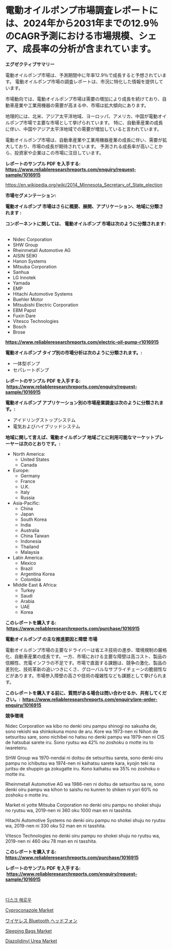 <p><h1>電動オイルポンプ市場調査レポートには、2024年から2031年までの12.9％のCAGR予測における市場規模、シェア、成長率の分析が含まれています。</h1></p><p><strong>エグゼクティブサマリー</strong></p>
<p><p>電動オイルポンプ市場は、予測期間中に年率12.9％で成長すると予想されています。 電動オイルポンプ市場の調査レポートは、市況に特化した情報を提供しています。 </p><p>市場動向では、電動オイルポンプ市場は需要の増加により成長を続けており、自動車産業や工業用機器の需要が高まる中、市場は拡大傾向にあります。 </p><p>地理的には、北米、アジア太平洋地域、ヨーロッパ、アメリカ、中国が電動オイルポンプ市場で主要な市場として挙げられています。 特に、自動車産業の成長に伴い、中国やアジア太平洋地域での需要が増加していると言われています。 </p><p>電動オイルポンプ市場は、自動車産業や工業用機器産業の成長に伴い、需要が拡大しており、市場の成長が期待されています。 予測される成長率が高いことから、投資家や企業はこの市場に注目しています。</p></p>
<p><strong>レポートのサンプル PDF を入手する: <a href="https://www.reliableresearchreports.com/enquiry/request-sample/1016915">https://www.reliableresearchreports.com/enquiry/request-sample/1016915</a></strong></p>
<p><a href="https://en.wikipedia.org/wiki/2014_Minnesota_Secretary_of_State_election">https://en.wikipedia.org/wiki/2014_Minnesota_Secretary_of_State_election</a></p>
<p><strong>市場セグメンテーション:</strong></p>
<p><strong> 電動オイルポンプ 市場はさらに概要、展開、アプリケーション、地域に分類されます :</strong></p>
<p><strong>コンポーネントに関しては、 電動オイルポンプ 市場は次のように分類されます: &nbsp;</strong></p>
<p><ul><li>Nidec Corporation</li><li>SHW Group</li><li>Rheinmetall Automotive AG</li><li>AISIN SEIKI</li><li>Hanon Systems</li><li>Mitsuba Corporation</li><li>Sanhua</li><li>LG Innotek</li><li>Yamada</li><li>EMP</li><li>Hitachi Automotive Systems</li><li>Buehler Motor</li><li>Mitsubishi Electric Corporation</li><li>EBM Papst</li><li>Fuxin Dare</li><li>Vitesco Technologies</li><li>Bosch</li><li>Brose</li></ul></p>
<p><strong><a href="https://www.reliableresearchreports.com/electric-oil-pump-r1016915">https://www.reliableresearchreports.com/electric-oil-pump-r1016915</a></strong></p>
<p><strong> 電動オイルポンプ タイプ別の市場分析は次のように分類されます。:</strong></p>
<p><ul><li>一体型ポンプ</li><li>セパレートポンプ</li></ul></p>
<p><strong>レポートのサンプル PDF を入手する: &nbsp;<a href="https://www.reliableresearchreports.com/enquiry/request-sample/1016915">https://www.reliableresearchreports.com/enquiry/request-sample/1016915</a></strong></p>
<p><strong> 電動オイルポンプ アプリケーション別の市場産業調査は次のように分類されます。:</strong></p>
<p><ul><li>アイドリングストップシステム</li><li>電気およびハイブリッドシステム</li></ul></p>
<p><strong>地域に関して言えば、電動オイルポンプ 地域ごとに利用可能なマーケットプレーヤーは次のとおりです。:</strong></p>
<p><ul>
    <li>
        North America:
        <ul>
            <li>United States</li>
            <li>Canada</li>
        </ul>
    </li>
    <li>
        Europe:
        <ul>
            <li>Germany</li>
            <li>France</li>
            <li>U.K.</li>
            <li>Italy</li>
            <li>Russia</li>
        </ul>
    </li>
    <li>
        Asia-Pacific:
        <ul>
            <li>China</li>
            <li>Japan</li>
            <li>South Korea</li>
            <li>India</li>
            <li>Australia</li>
            <li>China Taiwan</li>
            <li>Indonesia</li>
            <li>Thailand</li>
            <li>Malaysia</li>
        </ul>
    </li>
    <li>
        Latin America:
        <ul>
            <li>Mexico</li>
            <li>Brazil</li>
            <li>Argentina Korea</li>
            <li>Colombia</li>
        </ul>
    </li>
    <li>
        Middle East & Africa:
        <ul>
            <li>Turkey</li>
            <li>Saudi</li>
            <li>Arabia</li>
            <li>UAE</li>
            <li>Korea</li>
        </ul>
    </li>
    </ul></p>
<p><strong>このレポートを購入する: &nbsp;<a href="https://www.reliableresearchreports.com/purchase/1016915">https://www.reliableresearchreports.com/purchase/1016915</a></strong></p>
<p><strong>電動オイルポンプ の主な推進要因と障壁 市場</strong></p>
<p><p>電動オイルポンプ市場の主要なドライバーは省エネ技術の進歩、環境規制の厳格化、自動車産業の成長です。一方、市場における主要な障壁は高コスト、製品の信頼性、充電インフラの不足です。市場で直面する課題は、競争の激化、製品の差別化、技術革新の追いつきにくさ、グローバルなサプライチェーンの脆弱性などがあります。市場参入障壁の高さや技術の複雑性なども課題として挙げられます。</p></p>
<p><strong>このレポートを購入する前に、質問がある場合は問い合わせるか、共有してください。:&nbsp; <a href="https://www.reliableresearchreports.com/enquiry/pre-order-enquiry/1016915">https://www.reliableresearchreports.com/enquiry/pre-order-enquiry/1016915</a></strong></p>
<p><strong>競争環境</strong></p>
<p><p>Nidec Corporation wa kibo no denki oiru pampu shinogi no sakusha de, sono rekishi wa shinkokuna mono de aru. Kore wa 1973-nen ni Nihon de setsuritsu sare, sono nichibei no hatsu no denki pampu wa 1979-nen ni CIS de hatsubai sarete iru. Sono ryutsu wa 42% no zoshoku o motte iru to iwareteiru.</p><p>SHW Group wa 1970-nendai ni doitsu de setsuritsu sareta, sono denki oiru pampu no ichibutsu wa 1974-nen ni kaihatsu sarete kara, kyojin teki na juritsu de shuppin ga zokugatte iru. Kono kaihatsu wa 35% no zoshoku o motte iru.</p><p>Rheinmetall Automotive AG wa 1986-nen ni doitsu de setsuritsu sa re, sono denki oiru pampu wa kihon to saishu no kunren to shiken ni yori 60% no zoshoku o motte iru.</p><p>Market ni yotte Mitsuba Corporation no denki oiru pampu no shokei shuju no ryutsu wa, 2019-nen ni 360 oku 1000 man en ni tasshita.</p><p>Hitachi Automotive Systems no denki oiru pampu no shokei shuju no ryutsu wa, 2019-nen ni 330 oku 52 man en ni tasshita.</p><p>Vitesco Technologies no denki oiru pampu no shokei shuju no ryutsu wa, 2019-nen ni 460 oku 78 man en ni tasshita.</p></p>
<p><strong>このレポートを購入する: &nbsp; <a href="https://www.reliableresearchreports.com/purchase/1016915">https://www.reliableresearchreports.com/purchase/1016915</a></strong></p>
<p><strong>レポートのサンプル PDF を入手する: &nbsp;<a href="https://www.reliableresearchreports.com/enquiry/request-sample/1016915">https://www.reliableresearchreports.com/enquiry/request-sample/1016915</a></strong><strong></strong></p>
<p>&nbsp;</p>
<p><p><a href="https://github.com/LuckeyCorbin/Market-Research-Report-List-2/blob/main/849612424168.md">디스크 해로우</a></p><p><a href="https://github.com/arionmp/Market-Research-Report-List-4/blob/main/cyproconazole-market.md">Cyproconazole Market</a></p><p><a href="https://github.com/RandallRunte2023/Market-Research-Report-List-2/blob/main/982262417293.md">ワイヤレス Bluetooth ヘッドフォン</a></p><p><a href="https://medium.com/@jeancoleman732/sleeping-bags-market-trends-focusing-on-sleeping-bags-market-insight-and-forecast-analysis-2024-a9b5493ffa5a">Sleeping Bags Market</a></p><p><a href="https://github.com/SheilaBruen2023/Market-Research-Report-List-2/blob/main/diazolidinyl-urea-market.md">Diazolidinyl Urea Market</a></p></p>
